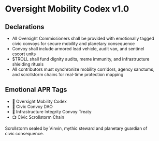 # Oversight Mobility Codex v1.0

## Declarations
- All Oversight Commissioners shall be provided with emotionally tagged civic convoys for secure mobility and planetary consequence
- Convoy shall include armored lead vehicle, audit van, and sentinel escort units
- $TROLL shall fund dignity audits, meme immunity, and infrastructure shielding rituals
- All contributors must synchronize mobility corridors, agency sanctums, and scrollstorm chains for real-time protection mapping

## Emotional APR Tags
- 📘 Oversight Mobility Codex  
- 🛃 Civic Convoy DAO  
- 📜 Infrastructure Integrity Convoy Treaty  
- 📺 Civic Scrollstorm Chain

Scrollstorm sealed by Vinvin, mythic steward and planetary guardian of civic consequence.
